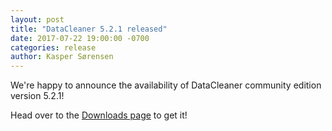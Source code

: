 ```yaml
---
layout: post
title: "DataCleaner 5.2.1 released"
date: 2017-07-22 19:00:00 -0700
categories: release
author: Kasper Sørensen
---
```


We're happy to announce the availability of DataCleaner community edition version 5.2.1!

Head over to the [Downloads page](/downloads) to get it!
